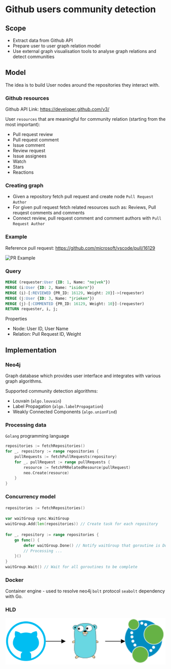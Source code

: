 # Github users community detection

## Scope

* Extract data from Github API
* Prepare user to user graph relation model
* Use external graph visualisation tools to analyse graph relations and detect communities

## Model

The idea is to build User nodes around the repositories they interact with.

### Github resources

Github API Link: https://developer.github.com/v3/

User `resources` that are meaningful for community relation (starting from the most important):
* Pull request review
* Pull request comment
* Issue comment
* Review request
* Issue assignees
* Watch
* Stars
* Reactions

### Creating graph

* Given a repository fetch pull request and create node `Pull Request Author`
* For given pull request fetch related resources such as: Reviews, Pull reuqest
  comments and comments
* Connect review, pull request comment and comment authors with `Pull Request
  Author`

### Example

Reference pull request: https://github.com/microsoft/vscode/pull/16129

![PR Example](../svg/16129.svg?sanitize=true)

### Query

```sql
MERGE (requester:User {ID: 1, Name: "nojvek"})
MERGE (i:User {ID: 2, Name: "isidorn"})
MERGE (i)-[:REVIEWED {PR_ID: 16129, Weight: 20}]->(requester)
MERGE (j:User {ID: 3, Name: "jrieken"})
MERGE (j)-[:COMMENTED {PR_ID: 16129, Weight: 10}]-(requester)
RETURN requester, i, j;
```

Properties
* Node: User ID, User Name
* Relation: Pull Request ID, Weight

## Implementation

### Neo4j

Graph database which provides user interface and integrates with various graph algorithms.

Supported community detection algorithms:
* Louvain (`algo.louvain`)
* Label Propagation (`algo.labelPropagation`)
* Weakly Connected Components (`algo.unionFind`)

### Processing data

`Golang` programming language

```go
repositories := fetchRepositories()
for _, repository := range repositories {
    pullRequests := fetchPullRequests(repository)
    for _, pullRequest := range pullRequests {
        resource := fetchPRRelatedResource(pullRequest)
        neo.Create(resource)
    }
}
```

### Concurrency model

```go
repositories := fetchRepositories()

var waitGroup sync.WaitGroup
waitGroup.Add(len(repositories)) // Create task for each repository

for _, repository := range repositories {
    go func() {
        defer waitGroup.Done() // Notify waitGroup that goroutine is Done at the end
        // Processing ...
    }()
}
waitGroup.Wait() // Wait for all goroutines to be complete
```

### Docker

Container engine - used to resolve neo4j `bolt` protocol
`seabolt` dependency with Go.

### HLD

![HLD](../svg/gg-arch.svg?sanitize=true)
